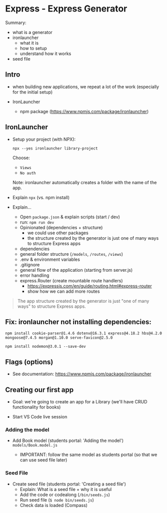 

# Express - Express Generator


Summary:
- what is a generator
- ironlauncher
  - what it is
  - how to setup
  - understand how it works
- seed file




## Intro

- when building new applications, we repeat a lot of the work (especially for the initial setup)

- IronLauncher
  - npm package (https://www.npmjs.com/package/ironlauncher)




## IronLauncher


- Setup your project (with NPX):

    ```
    npx --yes ironlauncher library-project
    ```

    Choose:
    - `Views`
    - `No auth`

    <!-- 

    @Luis: 
      - create with auth & just go through the code ??
      - (instead of auth codealong)

    -->


    Note: ironlauncher automatically creates a folder with the name of the app.


- Explain `npx` (vs. npm install)

- Explain...
  - Open `package.json` & explain scripts (start / dev)
  - run: `npm run dev`
  - Opinionated (dependencies + structure)
    - we could use other packages
    - the structure created by the generator is just one of many ways to structure Express apps
  - dependencies
  - general folder structure (`/models`, `/routes`, `/views`)
  - .env & environment variables
    <!-- IMPORTANT: explain `environment variables` here -->
  - .gitignore
  - general flow of the application (starting from server.js)
  - error handling
  - express.Router (create mountable route handlers)
    - https://expressjs.com/en/guide/routing.html#express-router
    - show how we can add more routes



> The app structure created by the generator is just "one of many ways" to structure Express apps.



## Fix: ironlauncher not installing dependencies:
```
npm install cookie-parser@1.4.6 dotenv@16.3.1 express@4.18.2 hbs@4.2.0 mongoose@7.4.5 morgan@1.10.0 serve-favicon@2.5.0 

```

```
npm install nodemon@3.0.1 --save-dev
```



## Flags (options)

- See documentation: https://www.npmjs.com/package/ironlauncher




## Creating our first app

- Goal: we're going to create an app for a Library (we'll have CRUD functionality for books)

- Start VS Code live session


### Adding the model

- Add Book model (students portal: 'Adding the model')
  `models/Book.model.js`

  - IMPORTANT: follow the same model as students portal (so that we can use seed file later)


### Seed File

- Create seed file (students portal: 'Creating a seed file')
  - Explain: What is a seed file + why it is useful
  - Add the code or codealong (`/bin/seeds.js`)
  - Run seed file (`$ node bin/seeds.js`)
  - Check data is loaded (Compass)

  
<!--
@Luis: drop DB library-project (from previous cohorts)
-->

